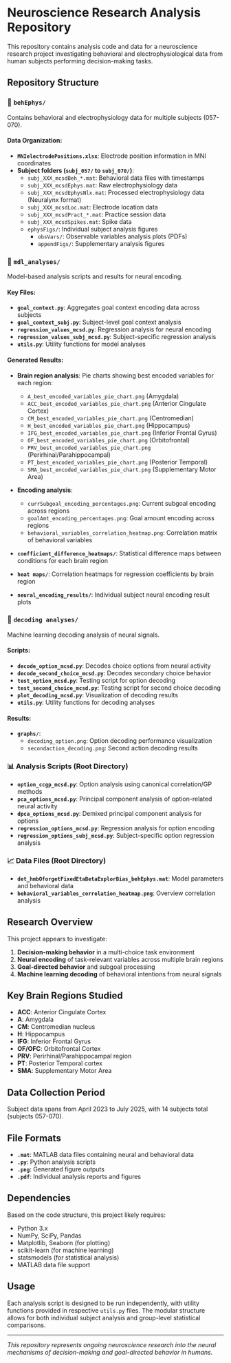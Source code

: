 # Neuroscience Research Analysis Repository

This repository contains analysis code and data for a neuroscience research project investigating behavioral and electrophysiological data from human subjects performing decision-making tasks.

## Repository Structure

### 📁 `behEphys/`
Contains behavioral and electrophysiology data for multiple subjects (057-070).

#### Data Organization:
- **`MNIelectrodePositions.xlsx`**: Electrode position information in MNI coordinates
- **Subject folders (`subj_057/` to `subj_070/`)**:
  - `subj_XXX_mcsdBeh_*.mat`: Behavioral data files with timestamps
  - `subj_XXX_mcsdEphys.mat`: Raw electrophysiology data
  - `subj_XXX_mcsdEphysNlx.mat`: Processed electrophysiology data (Neuralynx format)
  - `subj_XXX_mcsdLoc.mat`: Electrode location data
  - `subj_XXX_mcsdPract_*.mat`: Practice session data
  - `subj_XXX_mcsdSpikes.mat`: Spike data
  - `ephysFigs/`: Individual subject analysis figures
    - `obsVars/`: Observable variables analysis plots (PDFs)
    - `appendFigs/`: Supplementary analysis figures

### 📁 `mdl_analyses/`
Model-based analysis scripts and results for neural encoding.

#### Key Files:
- **`goal_context.py`**: Aggregates goal context encoding data across subjects
- **`goal_context_subj.py`**: Subject-level goal context analysis
- **`regression_values_mcsd.py`**: Regression analysis for neural encoding
- **`regression_values_subj_mcsd.py`**: Subject-specific regression analysis
- **`utils.py`**: Utility functions for model analyses

#### Generated Results:
- **Brain region analysis**: Pie charts showing best encoded variables for each region:
  - `A_best_encoded_variables_pie_chart.png` (Amygdala)
  - `ACC_best_encoded_variables_pie_chart.png` (Anterior Cingulate Cortex)
  - `CM_best_encoded_variables_pie_chart.png` (Centromedian)
  - `H_best_encoded_variables_pie_chart.png` (Hippocampus)
  - `IFG_best_encoded_variables_pie_chart.png` (Inferior Frontal Gyrus)
  - `OF_best_encoded_variables_pie_chart.png` (Orbitofrontal)
  - `PRV_best_encoded_variables_pie_chart.png` (Perirhinal/Parahippocampal)
  - `PT_best_encoded_variables_pie_chart.png` (Posterior Temporal)
  - `SMA_best_encoded_variables_pie_chart.png` (Supplementary Motor Area)

- **Encoding analysis**:
  - `currSubgoal_encoding_percentages.png`: Current subgoal encoding across regions
  - `goalAmt_encoding_percentages.png`: Goal amount encoding across regions
  - `behavioral_variables_correlation_heatmap.png`: Correlation matrix of behavioral variables

- **`coefficient_difference_heatmaps/`**: Statistical difference maps between conditions for each brain region
- **`heat maps/`**: Correlation heatmaps for regression coefficients by brain region
- **`neural_encoding_results/`**: Individual subject neural encoding result plots

### 📁 `decoding analyses/`
Machine learning decoding analysis of neural signals.

#### Scripts:
- **`decode_option_mcsd.py`**: Decodes choice options from neural activity
- **`decode_second_choice_mcsd.py`**: Decodes secondary choice behavior
- **`test_option_mcsd.py`**: Testing script for option decoding
- **`test_second_choice_mcsd.py`**: Testing script for second choice decoding
- **`plot_decoding_mcsd.py`**: Visualization of decoding results
- **`utils.py`**: Utility functions for decoding analyses

#### Results:
- **`graphs/`**:
  - `decoding_option.png`: Option decoding performance visualization
  - `secondaction_decoding.png`: Second action decoding results

### 📊 Analysis Scripts (Root Directory)
- **`option_ccgp_mcsd.py`**: Option analysis using canonical correlation/GP methods
- **`pca_options_mcsd.py`**: Principal component analysis of option-related neural activity
- **`dpca_options_mcsd.py`**: Demixed principal component analysis for options
- **`regression_options_mcsd.py`**: Regression analysis for option encoding
- **`regression_options_subj_mcsd.py`**: Subject-specific option regression analysis

### 📈 Data Files (Root Directory)
- **`det_hmbOforgetFixedEtaBetaExplorBias_behEphys.mat`**: Model parameters and behavioral data
- **`behavioral_variables_correlation_heatmap.png`**: Overview correlation analysis

## Research Overview

This project appears to investigate:
1. **Decision-making behavior** in a multi-choice task environment
2. **Neural encoding** of task-relevant variables across multiple brain regions
3. **Goal-directed behavior** and subgoal processing
4. **Machine learning decoding** of behavioral intentions from neural signals

## Key Brain Regions Studied
- **ACC**: Anterior Cingulate Cortex
- **A**: Amygdala  
- **CM**: Centromedian nucleus
- **H**: Hippocampus
- **IFG**: Inferior Frontal Gyrus
- **OF/OFC**: Orbitofrontal Cortex
- **PRV**: Perirhinal/Parahippocampal region
- **PT**: Posterior Temporal cortex
- **SMA**: Supplementary Motor Area

## Data Collection Period
Subject data spans from April 2023 to July 2025, with 14 subjects total (subjects 057-070).

## File Formats
- **`.mat`**: MATLAB data files containing neural and behavioral data
- **`.py`**: Python analysis scripts
- **`.png`**: Generated figure outputs
- **`.pdf`**: Individual analysis reports and figures

## Dependencies
Based on the code structure, this project likely requires:
- Python 3.x
- NumPy, SciPy, Pandas
- Matplotlib, Seaborn (for plotting)
- scikit-learn (for machine learning)
- statsmodels (for statistical analysis)
- MATLAB data file support

## Usage
Each analysis script is designed to be run independently, with utility functions provided in respective `utils.py` files. The modular structure allows for both individual subject analysis and group-level statistical comparisons.

---

*This repository represents ongoing neuroscience research into the neural mechanisms of decision-making and goal-directed behavior in humans.*

